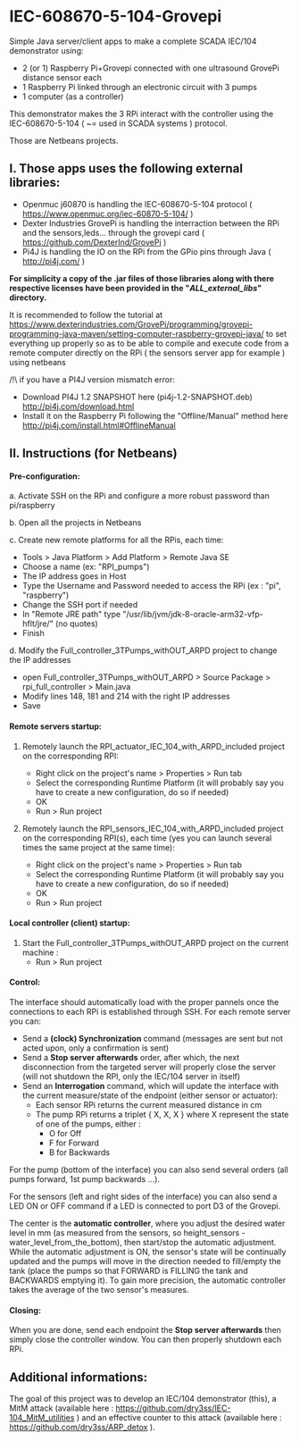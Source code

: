 # IEC-608670-5-104-Grovepi
Simple Java server/client apps to make a complete SCADA IEC/104 demonstrator using:
- 2 (or 1) Raspberry Pi+Grovepi connected with one ultrasound GrovePi distance sensor each
- 1 Raspberry Pi linked through an electronic circuit with 3 pumps
- 1 computer (as a controller) 

This demonstrator makes the 3 RPi interact with the controller using the IEC-608670-5-104 ( ~= used in SCADA systems ) protocol.

Those are Netbeans projects.

## I. Those apps uses the following external libraries:
- Openmuc j60870 is handling the IEC-608670-5-104 protocol ( https://www.openmuc.org/iec-60870-5-104/ )
- Dexter Industries GrovePi is handling the interraction between the RPi and the sensors,leds... through the grovepi card ( https://github.com/DexterInd/GrovePi )
- Pi4J is handling the IO on the RPi from the GPio pins through Java ( http://pi4j.com/ )

**For simplicity a copy of the .jar files of those libraries along with there respective licenses have been provided in the "_ALL_external_libs_" directory.**

It is recommended to follow the tutorial at https://www.dexterindustries.com/GrovePi/programming/grovepi-programming-java-maven/setting-computer-raspberry-grovepi-java/ 
to set everything up properly so as to be able to compile and execute code from a remote computer directly on the RPi ( the sensors server app for example ) using netbeans

/!\ if you have a PI4J version mismatch error:
- Download PI4J 1.2 SNAPSHOT  here (pi4j-1.2-SNAPSHOT.deb) http://pi4j.com/download.html 
- Install it on the Raspberry Pi following the "Offline/Manual" method here http://pi4j.com/install.html#OfflineManual

## II. Instructions (for Netbeans)

#### Pre-configuration:


a. Activate SSH on the RPi and configure a more robust password than pi/raspberry

b. Open all the projects in Netbeans

c. Create new remote platforms for all the RPis, each time:
   - Tools > Java Platform > Add Platform > Remote Java SE 
   - Choose a name (ex: "RPI_pumps")
   - The IP address goes in Host
   - Type the Username and Password needed to access the RPi (ex : "pi", "raspberry") 
   - Change the SSH port if needed
   - In "Remote JRE path" type "/usr/lib/jvm/jdk-8-oracle-arm32-vfp-hflt/jre/" (no quotes)
   - Finish

d. Modify the Full_controller_3TPumps_withOUT_ARPD project to change the IP addresses
   - open Full_controller_3TPumps_withOUT_ARPD > Source Package > rpi_full_controller > Main.java
   - Modify lines 148, 181 and 214 with the right IP addresses
   - Save


#### Remote servers startup:

1. Remotely launch the RPI_actuator_IEC_104_with_ARPD_included project on the corresponding RPI:
   - Right click on the project's name > Properties > Run tab 
   - Select the corresponding Runtime Platform (it will probably say you have to create a new configuration, do so if needed)
   - OK
   - Run > Run project

2. Remotely launch the RPI_sensors_IEC_104_with_ARPD_included project on the corresponding RPI(s), each time (yes you can launch several times the same project at the same time):
   - Right click on the project's name > Properties > Run tab 
   - Select the corresponding Runtime Platform (it will probably say you have to create a new configuration, do so if needed)
   - OK
   - Run > Run project

#### Local controller (client) startup:

1. Start the Full_controller_3TPumps_withOUT_ARPD project on the current machine :
   - Run > Run project


#### Control:

The interface should automatically load with the proper pannels once the connections to each RPi is established through SSH.
For each remote server you can:
- Send a **(clock) Synchronization** command (messages are sent but not acted upon, only a confirmation is sent)
- Send a **Stop server afterwards** order, after which, the next disconnection from the targeted server will properly close the server (will not shutdown the RPI, only the IEC/104 server in itself)
- Send an **Interrogation** command, which will update the interface with the current measure/state of the endpoint (either sensor or actuator):
  - Each sensor RPi returns the current measured distance in cm
  - The pump RPi returns a triplet { X, X, X } where X represent the state of one of the pumps, either : 
    - O for Off
    - F for Forward
    - B for Backwards

For the pump (bottom of the interface) you can also send several orders (all pumps forward, 1st pump backwards ...).

For the sensors (left and right sides of the interface) you can also send a LED ON or OFF command if a LED is connected to port D3 of the Grovepi.

The center is the **automatic controller**, where you adjust the desired water level in mm (as measured from the sensors, so height_sensors - water_level_from_the_bottom), then start/stop the automatic adjustment. While the automatic adjustment is ON, the sensor's state will be continually updated and the pumps will move in the direction needed to fill/empty the tank (place the pumps so that FORWARD is FILLING the tank and BACKWARDS emptying it).
To gain more precision, the automatic controller takes the average of the two sensor's measures.

#### Closing:

When you are done, send each endpoint the **Stop server afterwards** then simply close the controller window. You can then properly shutdown each RPi.

## Additional informations:

The goal of this project was to develop an IEC/104 demonstrator (this), a MitM attack (available here : https://github.com/dry3ss/IEC-104_MitM_utilities ) and an effective counter to this attack (available here :  https://github.com/dry3ss/ARP_detox ).

